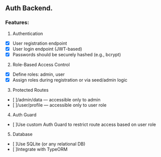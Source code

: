 ## Auth Backend.
### Features:
1. Authentication

- [x] User registration endpoint
- [x] User login endpoint (JWT-based)
- [x] Passwords should be securely hashed (e.g., bcrypt)

2. Role-Based Access Control

- [x] Define roles: admin, user
- [x] Assign roles during registration or via seed/admin logic

3. Protected Routes
- [ ]/admin/data — accessible only to admin
- [ ]/user/profile — accessible only to user role

4. Auth Guard
- [ ]Use custom Auth Guard to restrict route access based on user role

5. Database
- [ ]Use SQLite (or any relational DB)
- [ ]Integrate with TypeORM